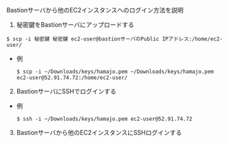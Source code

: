 Bastionサーバから他のEC2インスタンスへのログイン方法を説明

1. 秘密鍵をBastionサーバにアップロードする

```
$ scp -i 秘密鍵 秘密鍵 ec2-user@bastionサーバのPublic IPアドレス:/home/ec2-user/
```

* 例
  ```
  $ scp -i ~/Downloads/keys/hamajo.pem ~/Downloads/keys/hamajo.pem ec2-user@52.91.74.72:/home/ec2-user/
  ```

2. BastionサーバにSSHでログインする

* 例
  ```
  $ ssh -i ~/Downloads/keys/hamajo.pem ec2-user@52.91.74.72
  ```

3. Bastionサーバから他のEC2インスタンスにSSHログインする
